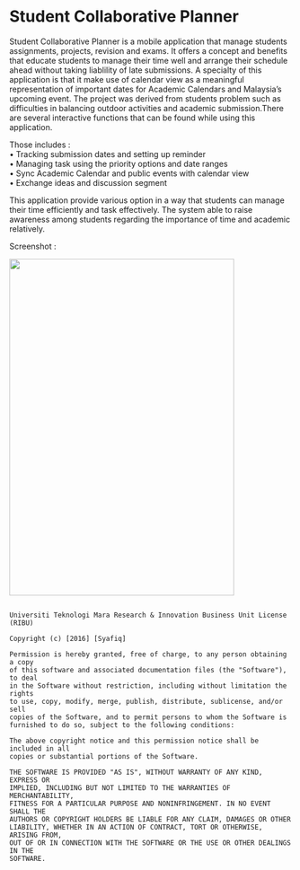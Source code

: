 # Student Collaborative Planner
<p>Student Collaborative Planner is a mobile application that manage students assignments, projects, revision and exams. It offers a concept and benefits that educate students to manage their time well and arrange their schedule ahead without taking liablility of late submissions. A specialty of this application is that it make use of calendar view as a meaningful representation of important dates for Academic Calendars and Malaysia’s upcoming event. The project was derived from students problem such as difficulties in balancing outdoor activities and academic submission.There are several interactive functions that can be found while using this application.</p>

Those includes : <br>
•	Tracking submission dates and setting up reminder <br>
•	Managing task using the priority options and date ranges<br>
•	Sync Academic Calendar and public events with calendar view<br>
•	Exchange ideas and discussion segment<br>

This application provide various option in a way that students can manage their time efficiently and task effectively. The system able to raise awareness among students regarding the importance of time and academic relatively.

Screenshot : <br>

<img src="https://github.com/syafiqzahir/TaskOrganizer/blob/master/image/dashboard.jpg" height="600" width="400">

<pre>
<code>
Universiti Teknologi Mara Research & Innovation Business Unit License (RIBU)

Copyright (c) [2016] [Syafiq]

Permission is hereby granted, free of charge, to any person obtaining a copy
of this software and associated documentation files (the "Software"), to deal
in the Software without restriction, including without limitation the rights
to use, copy, modify, merge, publish, distribute, sublicense, and/or sell
copies of the Software, and to permit persons to whom the Software is
furnished to do so, subject to the following conditions:

The above copyright notice and this permission notice shall be included in all
copies or substantial portions of the Software.

THE SOFTWARE IS PROVIDED "AS IS", WITHOUT WARRANTY OF ANY KIND, EXPRESS OR
IMPLIED, INCLUDING BUT NOT LIMITED TO THE WARRANTIES OF MERCHANTABILITY,
FITNESS FOR A PARTICULAR PURPOSE AND NONINFRINGEMENT. IN NO EVENT SHALL THE
AUTHORS OR COPYRIGHT HOLDERS BE LIABLE FOR ANY CLAIM, DAMAGES OR OTHER
LIABILITY, WHETHER IN AN ACTION OF CONTRACT, TORT OR OTHERWISE, ARISING FROM,
OUT OF OR IN CONNECTION WITH THE SOFTWARE OR THE USE OR OTHER DEALINGS IN THE
SOFTWARE.
</code>
</pre>
